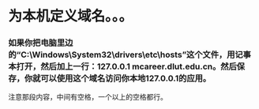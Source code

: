 # 为本机定义域名。。。
### 如果你把电脑里边的“C:\Windows\System32\drivers\etc\hosts”这个文件，用记事本打开，然后加上一行：127.0.0.1 mcareer.dlut.edu.cn。然后保存，你就可以使用这个域名访问你本地127.0.0.1的应用。

注意那段内容，中间有空格，一个以上的空格都行。
